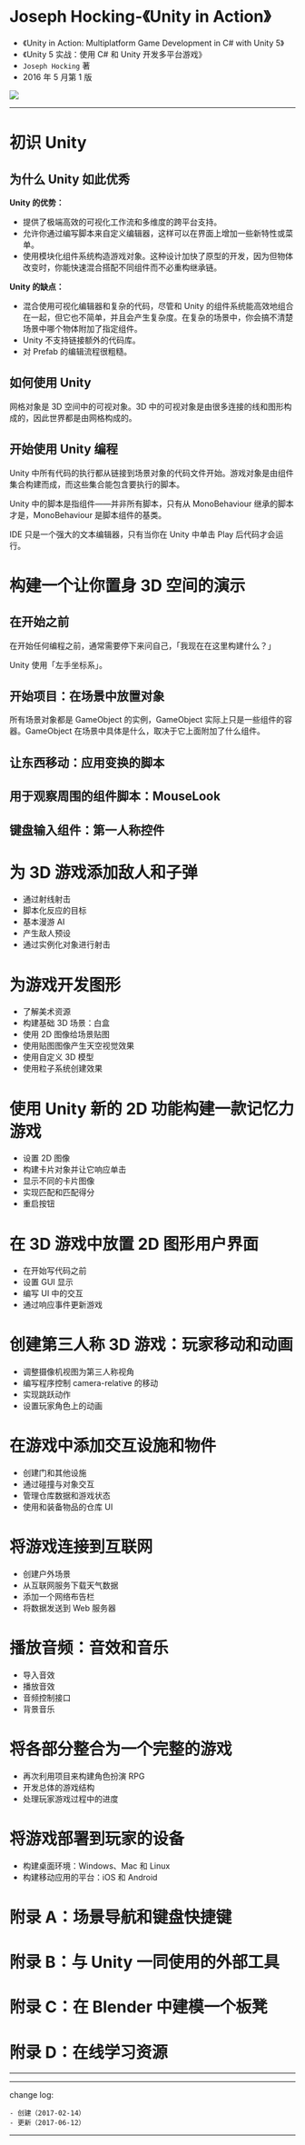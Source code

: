 # Joseph Hocking-《Unity in Action》

* 《Unity in Action: Multiplatform Game Development in C# with Unity 5》
* 《Unity 5 实战：使用 C# 和 Unity 开发多平台游戏》
* `Joseph Hocking` 著
* 2016 年 5 月第 1 版

![](media/14919666490844.jpg)

-------

# 初识 Unity

## 为什么 Unity 如此优秀

**Unity 的优势：**

* 提供了极端高效的可视化工作流和多维度的跨平台支持。
* 允许你通过编写脚本来自定义编辑器，这样可以在界面上增加一些新特性或菜单。
* 使用模块化组件系统构造游戏对象。这种设计加快了原型的开发，因为但物体改变时，你能快速混合搭配不同组件而不必重构继承链。

**Unity 的缺点：**

* 混合使用可视化编辑器和复杂的代码，尽管和 Unity 的组件系统能高效地组合在一起，但它也不简单，并且会产生复杂度。在复杂的场景中，你会搞不清楚场景中哪个物体附加了指定组件。
* Unity 不支持链接额外的代码库。
* 对 Prefab 的编辑流程很粗糙。

## 如何使用 Unity

网格对象是 3D 空间中的可视对象。3D 中的可视对象是由很多连接的线和图形构成的，因此世界都是由网格构成的。

## 开始使用 Unity 编程

Unity 中所有代码的执行都从链接到场景对象的代码文件开始。游戏对象是由组件集合构建而成，而这些集合能包含要执行的脚本。

Unity 中的脚本是指组件——并非所有脚本，只有从 MonoBehaviour 继承的脚本才是，MonoBehaviour 是脚本组件的基类。

IDE 只是一个强大的文本编辑器，只有当你在 Unity 中单击 Play 后代码才会运行。

# 构建一个让你置身 3D 空间的演示

## 在开始之前

在开始任何编程之前，通常需要停下来问自己，「我现在在这里构建什么？」

Unity 使用「左手坐标系」。

## 开始项目：在场景中放置对象

所有场景对象都是 GameObject 的实例，GameObject 实际上只是一些组件的容器。GameObject 在场景中具体是什么，取决于它上面附加了什么组件。

## 让东西移动：应用变换的脚本
## 用于观察周围的组件脚本：MouseLook
## 键盘输入组件：第一人称控件

# 为 3D 游戏添加敌人和子弹

* 通过射线射击
* 脚本化反应的目标
* 基本漫游 AI
* 产生敌人预设
* 通过实例化对象进行射击

# 为游戏开发图形

* 了解美术资源
* 构建基础 3D 场景：白盒
* 使用 2D 图像给场景贴图
* 使用贴图图像产生天空视觉效果
* 使用自定义 3D 模型
* 使用粒子系统创建效果

# 使用 Unity 新的 2D 功能构建一款记忆力游戏

* 设置 2D 图像
* 构建卡片对象并让它响应单击
* 显示不同的卡片图像
* 实现匹配和匹配得分
* 重启按钮

# 在 3D 游戏中放置 2D 图形用户界面

* 在开始写代码之前
* 设置 GUI 显示
* 编写 UI 中的交互
* 通过响应事件更新游戏

# 创建第三人称 3D 游戏：玩家移动和动画

* 调整摄像机视图为第三人称视角
* 编写程序控制 camera-relative 的移动
* 实现跳跃动作
* 设置玩家角色上的动画

# 在游戏中添加交互设施和物件

* 创建门和其他设施
* 通过碰撞与对象交互
* 管理仓库数据和游戏状态
* 使用和装备物品的仓库 UI

# 将游戏连接到互联网

* 创建户外场景
* 从互联网服务下载天气数据
* 添加一个网络布告栏
* 将数据发送到 Web 服务器

# 播放音频：音效和音乐

* 导入音效
* 播放音效
* 音频控制接口
* 背景音乐

# 将各部分整合为一个完整的游戏

* 再次利用项目来构建角色扮演 RPG
* 开发总体的游戏结构
* 处理玩家游戏过程中的进度

# 将游戏部署到玩家的设备

* 构建桌面环境：Windows、Mac 和 Linux
* 构建移动应用的平台：iOS 和 Android

# 附录 A：场景导航和键盘快捷键
# 附录 B：与 Unity 一同使用的外部工具
# 附录 C：在 Blender 中建模一个板凳
# 附录 D：在线学习资源

-------

---

change log: 

	- 创建（2017-02-14）
	- 更新（2017-06-12）

---


